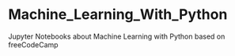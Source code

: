 # Machine_Learning_With_Python
 Jupyter Notebooks about Machine Learning with Python based on freeCodeCamp
